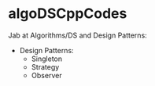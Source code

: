 # algoDSCppCodes

Jab at Algorithms/DS and Design Patterns:

* Design Patterns:
    * Singleton
    * Strategy
    * Observer
